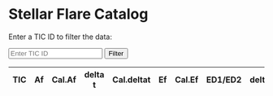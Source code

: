 # Stellar Flare Catalog

Enter a TIC ID to filter the data:

<input type="text" id="ticInput" placeholder="Enter TIC ID">
<button onclick="filterData()">Filter</button>

<table id="catalogTable">
  <thead>
    <tr>
      <th>TIC</th>
      <th>Af</th>
      <th>Cal.Af</th>
      <th>delta t</th>
      <th>Cal.deltat</th>
      <th>Ef</th>
      <th>Cal.Ef</th>
      <th>ED1/ED2</th>
      <th>deltat1/deltat2</th>
      <th>tstart</th>
      <th>tpeak</th>
      <th>tend</th>
      <th>SNR</th>
    </tr>
  </thead>
  <tbody>
    <!-- Data will be populated here by JavaScript -->
  </tbody>
</table>

<script src="/docs/assets/script.js"></script>

